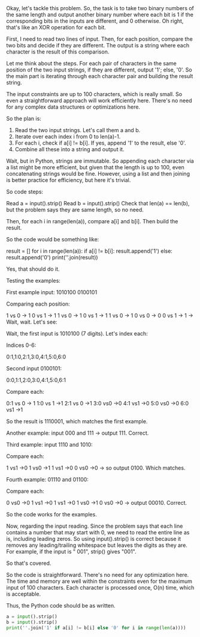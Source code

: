 <think>
Okay, let's tackle this problem. So, the task is to take two binary numbers of the same length and output another binary number where each bit is 1 if the corresponding bits in the inputs are different, and 0 otherwise. Oh right, that's like an XOR operation for each bit.

First, I need to read two lines of input. Then, for each position, compare the two bits and decide if they are different. The output is a string where each character is the result of this comparison.

Let me think about the steps. For each pair of characters in the same position of the two input strings, if they are different, output '1'; else, '0'. So the main part is iterating through each character pair and building the result string.

The input constraints are up to 100 characters, which is really small. So even a straightforward approach will work efficiently here. There's no need for any complex data structures or optimizations here.

So the plan is:

1. Read the two input strings. Let's call them a and b.
2. Iterate over each index i from 0 to len(a)-1.
3. For each i, check if a[i] != b[i]. If yes, append '1' to the result, else '0'.
4. Combine all these into a string and output it.

Wait, but in Python, strings are immutable. So appending each character via a list might be more efficient, but given that the length is up to 100, even concatenating strings would be fine. However, using a list and then joining is better practice for efficiency, but here it's trivial.

So code steps:

Read a = input().strip()
Read b = input().strip()
Check that len(a) == len(b), but the problem says they are same length, so no need.

Then, for each i in range(len(a)), compare a[i] and b[i]. Then build the result.

So the code would be something like:

result = []
for i in range(len(a)):
    if a[i] != b[i]:
        result.append('1')
    else:
        result.append('0')
print(''.join(result))

Yes, that should do it.

Testing the examples:

First example input:
1010100
0100101

Comparing each position:

1 vs 0 → 1
0 vs 1 → 1
1 vs 0 → 1
0 vs 1 → 1
1 vs 0 → 1
0 vs 0 → 0
0 vs 1 → 1 → Wait, wait. Let's see:

Wait, the first input is 1010100 (7 digits). Let's index each:

Indices 0-6:

0:1,1:0,2:1,3:0,4:1,5:0,6:0

Second input 0100101:

0:0,1:1,2:0,3:0,4:1,5:0,6:1

Compare each:

0:1 vs 0 → 1
1:0 vs 1 →1
2:1 vs 0 →1
3:0 vs0 →0
4:1 vs1 →0
5:0 vs0 →0
6:0 vs1 →1

So the result is 1110001, which matches the first example.

Another example: input 000 and 111 → output 111. Correct.

Third example: input 1110 and 1010:

Compare each:

1 vs1 →0
1 vs0 →1
1 vs1 →0
0 vs0 →0 → so output 0100. Which matches.

Fourth example: 01110 and 01100:

Compare each:

0 vs0 →0
1 vs1 →0
1 vs1 →0
1 vs0 →1
0 vs0 →0 → output 00010. Correct.

So the code works for the examples.

Now, regarding the input reading. Since the problem says that each line contains a number that may start with 0, we need to read the entire line as is, including leading zeros. So using input().strip() is correct because it removes any leading/trailing whitespace but leaves the digits as they are. For example, if the input is "  001", strip() gives "001".

So that's covered.

So the code is straightforward. There's no need for any optimization here. The time and memory are well within the constraints even for the maximum input of 100 characters. Each character is processed once, O(n) time, which is acceptable.

Thus, the Python code should be as written.
</think>

```python
a = input().strip()
b = input().strip()
print(''.join('1' if a[i] != b[i] else '0' for i in range(len(a))))
```